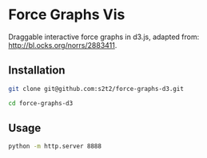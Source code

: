 # Force Graphs Vis

Draggable interactive force graphs in d3.js, adapted from: http://bl.ocks.org/norrs/2883411.

## Installation

```sh
git clone git@github.com:s2t2/force-graphs-d3.git

cd force-graphs-d3
```

## Usage

```sh
python -m http.server 8888
```
